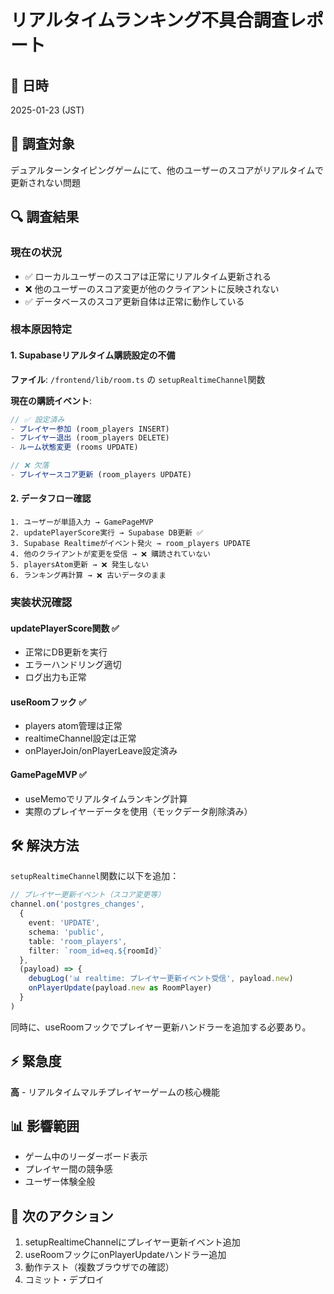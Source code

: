 # リアルタイムランキング不具合調査レポート

## 📅 日時
2025-01-23 (JST)

## 🎯 調査対象
デュアルターンタイピングゲームにて、他のユーザーのスコアがリアルタイムで更新されない問題

## 🔍 調査結果

### 現在の状況
- ✅ ローカルユーザーのスコアは正常にリアルタイム更新される
- ❌ 他のユーザーのスコア変更が他のクライアントに反映されない
- ✅ データベースのスコア更新自体は正常に動作している

### 根本原因特定

#### 1. Supabaseリアルタイム購読設定の不備
**ファイル**: `/frontend/lib/room.ts` の `setupRealtimeChannel`関数

**現在の購読イベント**:
```typescript
// ✅ 設定済み
- プレイヤー参加 (room_players INSERT)
- プレイヤー退出 (room_players DELETE)  
- ルーム状態変更 (rooms UPDATE)

// ❌ 欠落
- プレイヤースコア更新 (room_players UPDATE)
```

#### 2. データフロー確認
```
1. ユーザーが単語入力 → GamePageMVP
2. updatePlayerScore実行 → Supabase DB更新 ✅
3. Supabase Realtimeがイベント発火 → room_players UPDATE
4. 他のクライアントが変更を受信 → ❌ 購読されていない
5. playersAtom更新 → ❌ 発生しない
6. ランキング再計算 → ❌ 古いデータのまま
```

### 実装状況確認

#### updatePlayerScore関数 ✅
- 正常にDB更新を実行
- エラーハンドリング適切
- ログ出力も正常

#### useRoomフック ✅  
- players atom管理は正常
- realtimeChannel設定は正常
- onPlayerJoin/onPlayerLeave設定済み

#### GamePageMVP ✅
- useMemoでリアルタイムランキング計算
- 実際のプレイヤーデータを使用（モックデータ削除済み）

## 🛠️ 解決方法

`setupRealtimeChannel`関数に以下を追加：

```typescript
// プレイヤー更新イベント（スコア変更等）
channel.on('postgres_changes',
  {
    event: 'UPDATE',
    schema: 'public', 
    table: 'room_players',
    filter: `room_id=eq.${roomId}`
  },
  (payload) => {
    debugLog('📊 realtime: プレイヤー更新イベント受信', payload.new)
    onPlayerUpdate(payload.new as RoomPlayer)
  }
)
```

同時に、useRoomフックでプレイヤー更新ハンドラーを追加する必要あり。

## ⚡ 緊急度
**高** - リアルタイムマルチプレイヤーゲームの核心機能

## 📊 影響範囲
- ゲーム中のリーダーボード表示
- プレイヤー間の競争感
- ユーザー体験全般

## 🔄 次のアクション
1. setupRealtimeChannelにプレイヤー更新イベント追加
2. useRoomフックにonPlayerUpdateハンドラー追加  
3. 動作テスト（複数ブラウザでの確認）
4. コミット・デプロイ
